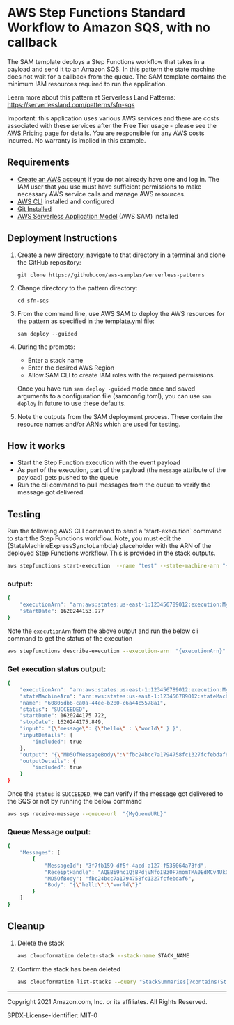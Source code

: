 # AWS Step Functions Standard Workflow to Amazon SQS, with no callback 

The SAM template deploys a Step Functions workflow that takes in a payload and send it to an Amazon SQS. In this pattern the state machine 
does not wait for a callback from the queue. The SAM template contains the minimum IAM resources required to run the application.

Learn more about this pattern at Serverless Land Patterns: https://serverlessland.com/patterns/sfn-sqs

Important: this application uses various AWS services and there are costs associated with these services after the Free Tier usage - please see the [AWS Pricing page](https://aws.amazon.com/pricing/) for details. You are responsible for any AWS costs incurred. No warranty is implied in this example.

## Requirements

* [Create an AWS account](https://portal.aws.amazon.com/gp/aws/developer/registration/index.html) if you do not already have one and log in. The IAM user that you use must have sufficient permissions to make necessary AWS service calls and manage AWS resources.
* [AWS CLI](https://docs.aws.amazon.com/cli/latest/userguide/install-cliv2.html) installed and configured
* [Git Installed](https://git-scm.com/book/en/v2/Getting-Started-Installing-Git)
* [AWS Serverless Application Model](https://docs.aws.amazon.com/serverless-application-model/latest/developerguide/serverless-sam-cli-install.html) (AWS SAM) installed

## Deployment Instructions

1. Create a new directory, navigate to that directory in a terminal and clone the GitHub repository:
    ``` 
    git clone https://github.com/aws-samples/serverless-patterns
    ```
2. Change directory to the pattern directory:
    ```
    cd sfn-sqs
    ```
3. From the command line, use AWS SAM to deploy the AWS resources for the pattern as specified in the template.yml file:
    ```
    sam deploy --guided
    ```
4. During the prompts:
    * Enter a stack name
    * Enter the desired AWS Region
    * Allow SAM CLI to create IAM roles with the required permissions.

    Once you have run `sam deploy -guided` mode once and saved arguments to a configuration file (samconfig.toml), you can use `sam deploy` in future to use these defaults.

5. Note the outputs from the SAM deployment process. These contain the resource names and/or ARNs which are used for testing.

## How it works

* Start the Step Function execution with the event payload 
* As part of the execution, part of the payload (the `message` attribute of the payload) gets pushed to the queue
* Run the cli command to pull messages from the queue to verify the message got delivered.

## Testing

Run the following AWS CLI command to send a 'start-execution` command to start the Step Functions workflow. Note, you must edit the {StateMachineExpressSynctoLambda} placeholder with the ARN of the deployed Step Functions workflow. This is provided in the stack outputs.

```bash
aws stepfunctions start-execution  --name "test" --state-machine-arn "{StateMachinetoSQS}" --input "{\"message\": {\"hello\" : \"world\" } }"
```

### output:

```bash
{
    "executionArn": "arn:aws:states:us-east-1:123456789012:execution:MyStateMachine-LIXV3ls6HtnY:test",
    "startDate": 1620244153.977
}
```

Note the `executionArn` from the above output and run the below  cli command to get the status of the execution

```bash
aws stepfunctions describe-execution --execution-arn  "{executionArn}"
```

### Get execution status output:

```bash
{
    "executionArn": "arn:aws:states:us-east-1:123456789012:execution:MyStateMachine-LIXV3ls6HtnY:test",
    "stateMachineArn": "arn:aws:states:us-east-1:123456789012:stateMachine:MyStateMachine-LIXV3lsV8tnY",
    "name": "60805db6-ca0a-44ee-b280-c6a44c5578a1",
    "status": "SUCCEEDED",
    "startDate": 1620244175.722,
    "stopDate": 1620244175.849,
    "input": "{\"message\": {\"hello\" : \"world\" } }",
    "inputDetails": {
        "included": true
    },
    "output": "{\"MD5OfMessageBody\":\"fbc24bcc7a1794758fc1327fcfebdaf6\",\"MessageId\":\"faec3da7-cb2c-4b72-9cc8-98fdc4e72773\",\"SdkHttpMetadata\":{\"AllHttpHeaders\":{\"x-amzn-RequestId\":[\"522cc894-5c35-493d-a1ce-f95e71162dfd\"],\"Content-Length\":[\"378\"],\"Date\":[\"Wed, 05 May 2021 19:49:35 GMT\"],\"Content-Type\":[\"text/xml\"]},\"HttpHeaders\":{\"Content-Length\":\"378\",\"Content-Type\":\"text/xml\",\"Date\":\"Wed, 05 May 2021 19:49:35 GMT\",\"x-amzn-RequestId\":\"522cc894-5c35-493d-a1ce-f95e71162dfd\"},\"HttpStatusCode\":200},\"SdkResponseMetadata\":{\"RequestId\":\"522cc894-5c35-493d-a1ce-f95e71162dfd\"}}",
    "outputDetails": {
        "included": true
    }
}
```
Once the `status` is `SUCCEEDED`, we can verify if the message got delivered to the SQS or not by running the below command

```bash
aws sqs receive-message --queue-url  "{MyQueueURL}"
```

### Queue Message output:

```bash
{
    "Messages": [
        {
            "MessageId": "3f7fb159-df5f-4acd-a127-f535064a73fd",
            "ReceiptHandle": "AQEBi9nc1QjBPdjVNfoIBz0F7momTMA0EdMCv4UkQAQEBi9nc1QjBPdjVNfoIBz0F7momTMA0EdMCv4UkQ",
            "MD5OfBody": "fbc24bcc7a1794758fc1327fcfebdaf6",
            "Body": "{\"hello\":\"world\"}"
        }
    ]
}
```

## Cleanup
 
1. Delete the stack
    ```bash
    aws cloudformation delete-stack --stack-name STACK_NAME
    ```
1. Confirm the stack has been deleted
    ```bash
    aws cloudformation list-stacks --query "StackSummaries[?contains(StackName,'STACK_NAME')].StackStatus"
    ```
----
Copyright 2021 Amazon.com, Inc. or its affiliates. All Rights Reserved.

SPDX-License-Identifier: MIT-0
